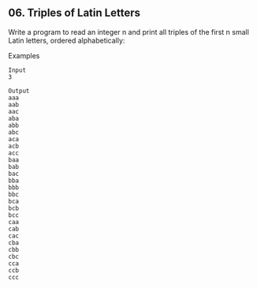 ## 06. Triples of Latin Letters

Write a program to read an integer n and print all triples of the first n small Latin letters, ordered alphabetically:

Examples

```
Input	
3

Output
aaa
aab
aac
aba
abb
abc
aca
acb
acc
baa
bab
bac
bba
bbb
bbc
bca
bcb
bcc
caa
cab
cac
cba
cbb
cbc
cca
ccb
ccc
```
